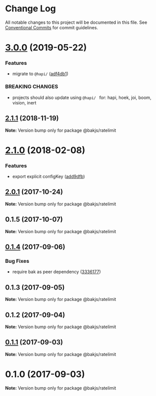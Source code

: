 # Change Log

All notable changes to this project will be documented in this file.
See [Conventional Commits](https://conventionalcommits.org) for commit guidelines.

# [3.0.0](https://github.com/bakjs/bak/compare/@bakjs/ratelimit@2.1.1...@bakjs/ratelimit@3.0.0) (2019-05-22)


### Features

* migrate to `@hapi/` ([adf4db1](https://github.com/bakjs/bak/commit/adf4db1))


### BREAKING CHANGES

* projects should also update using `@hapi/ ` for: hapi, hoek, joi, boom, vision, inert





## [2.1.1](https://github.com/bakjs/bak/compare/@bakjs/ratelimit@0.1.4...@bakjs/ratelimit@2.1.1) (2018-11-19)

**Note:** Version bump only for package @bakjs/ratelimit





<a name="2.1.0"></a>
# [2.1.0](https://github.com/bakjs/plugins/compare/@bakjs/ratelimit@2.0.1...@bakjs/ratelimit@2.1.0) (2018-02-08)


### Features

* export explicit configKey ([add9dfb](https://github.com/bakjs/plugins/commit/add9dfb))




<a name="2.0.1"></a>
## [2.0.1](https://github.com/bakjs/plugins/compare/@bakjs/ratelimit@0.1.5...@bakjs/ratelimit@2.0.1) (2017-10-24)




**Note:** Version bump only for package @bakjs/ratelimit

<a name="0.1.5"></a>
## 0.1.5 (2017-10-07)




**Note:** Version bump only for package @bakjs/ratelimit

<a name="0.1.4"></a>
## [0.1.4](https://github.com/bakjs/bak/compare/@bakjs/ratelimit@0.1.3...@bakjs/ratelimit@0.1.4) (2017-09-06)


### Bug Fixes

* require bak as peer dependency ([3336177](https://github.com/bakjs/bak/commit/3336177))




<a name="0.1.3"></a>
## 0.1.3 (2017-09-05)




**Note:** Version bump only for package @bakjs/ratelimit

<a name="0.1.2"></a>
## 0.1.2 (2017-09-04)




**Note:** Version bump only for package @bakjs/ratelimit

<a name="0.1.1"></a>
## [0.1.1](https://github.com/bakjs/bak/compare/@bakjs/ratelimit@0.1.0...@bakjs/ratelimit@0.1.1) (2017-09-03)




**Note:** Version bump only for package @bakjs/ratelimit

<a name="0.1.0"></a>
# 0.1.0 (2017-09-03)




**Note:** Version bump only for package @bakjs/ratelimit
